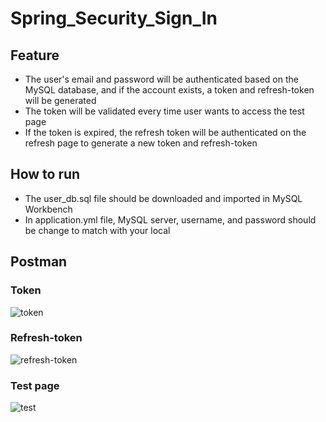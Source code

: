 # Spring_Security_Sign_In
## Feature
   - The user's email and password will be authenticated based on the MySQL database, and if the account exists, a token and refresh-token will be generated
   - The token will be validated every time user wants to access the test page
   - If the token is expired, the refresh token will be authenticated on the refresh page to generate a new token and refresh-token
## How to run 
   - The user_db.sql file should be downloaded and imported in MySQL Workbench
   - In application.yml file, MySQL server, username, and password should be change to match with your local
## Postman
### Token
![token](https://user-images.githubusercontent.com/60011958/219829339-a2b7d7bb-be33-4aa5-92fd-0db2e6a15efe.PNG)
### Refresh-token
![refresh-token](https://user-images.githubusercontent.com/60011958/219829347-a873b60c-a92f-4d05-bd05-03244e7a5f7c.PNG)
### Test page
![test](https://user-images.githubusercontent.com/60011958/219829361-45d0cdff-80f1-4cf1-9c6d-3f8dc792579d.PNG)
